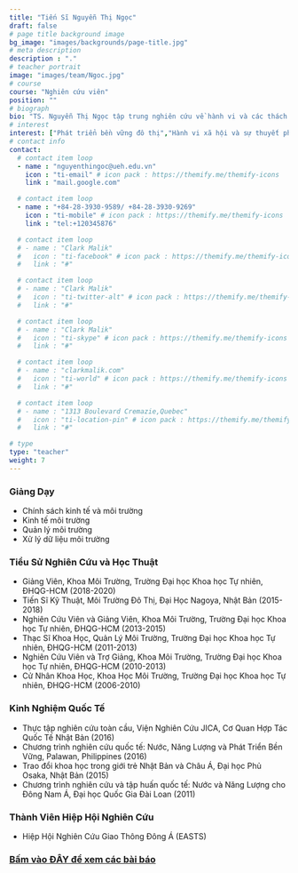 ```yaml
---
title: "Tiến Sĩ Nguyễn Thị Ngọc"
draft: false
# page title background image
bg_image: "images/backgrounds/page-title.jpg"
# meta description
description : "."
# teacher portrait
image: "images/team/Ngoc.jpg"
# course
course: "Nghiên cứu viên"
position: ""
# biograph
bio: "TS. Nguyễn Thị Ngọc tập trung nghiên cứu về hành vi và các thách thức cho sự phát triển bền vững khu vực đô thị. Hiện tại, cô đang thực hiện các nghiên cứu về hành vi di chuyển và giáo dục môi trường."
# interest
interest: ["Phát triển bền vững đô thị","Hành vi xã hội và sự thuyết phục thay đổi hành vi","Ảnh hưởng của các yếu tố kinh tế và xã hội đến các vấn đề môi trường","Giáo dục môi trường","Khoa học dữ liệu ứng dụng trong đánh giá chính sách môi trường"]
# contact info
contact:
  # contact item loop
  - name : "nguyenthingoc@ueh.edu.vn"
    icon : "ti-email" # icon pack : https://themify.me/themify-icons
    link : "mail.google.com"

  # contact item loop
  - name : "+84-28-3930-9589/ +84-28-3930-9269"
    icon : "ti-mobile" # icon pack : https://themify.me/themify-icons
    link : "tel:+120345876"

  # contact item loop
  # - name : "Clark Malik"
  #   icon : "ti-facebook" # icon pack : https://themify.me/themify-icons
  #   link : "#"

  # contact item loop
  # - name : "Clark Malik"
  #   icon : "ti-twitter-alt" # icon pack : https://themify.me/themify-icons
  #   link : "#"

  # contact item loop
  # - name : "Clark Malik"
  #   icon : "ti-skype" # icon pack : https://themify.me/themify-icons
  #   link : "#"

  # contact item loop
  # - name : "clarkmalik.com"
  #   icon : "ti-world" # icon pack : https://themify.me/themify-icons
  #   link : "#"

  # contact item loop
  # - name : "1313 Boulevard Cremazie,Quebec"
  #   icon : "ti-location-pin" # icon pack : https://themify.me/themify-icons
  #   link : "#"

# type
type: "teacher"
weight: 7
---
```


### Giảng Dạy

* Chính sách kinh tế và môi trường
* Kinh tế môi trường
* Quản lý môi trường
* Xử lý dữ liệu môi trường


### Tiểu Sử Nghiên Cứu và Học Thuật
* Giảng Viên, Khoa Môi Trường, Trường Đại học Khoa học Tự nhiên, ĐHQG-HCM (2018-2020)
* Tiến Sĩ Kỹ Thuật, Môi Trường Đô Thị, Đại Học Nagoya, Nhật Bản (2015-2018)
* Nghiên Cứu Viên và Giảng Viên, Khoa Môi Trường, Trường Đại học Khoa học Tự nhiên, ĐHQG-HCM (2013-2015)
* Thạc Sĩ Khoa Học, Quản Lý Môi Trường, Trường Đại học Khoa học Tự nhiên, ĐHQG-HCM (2011-2013)
* Nghiên Cứu Viên và Trợ Giảng, Khoa Môi Trường, Trường Đại học Khoa học Tự nhiên, ĐHQG-HCM (2010-2013)
* Cử Nhân Khoa Học, Khoa Học Môi Trường, Trường Đại học Khoa học Tự nhiên, ĐHQG-HCM (2006-2010)


### Kinh Nghiệm Quốc Tế
* Thực tập nghiên cứu toàn cầu, Viện Nghiên Cứu JICA, Cơ Quan Hợp Tác Quốc Tế Nhật Bản (2016)
* Chương trình nghiên cứu quốc tế: Nước, Năng Lượng và Phát Triển Bền Vững, Palawan, Philippines (2016)
* Trao đổi khoa học trong giới trẻ Nhật Bản và Châu Á, Đại học Phủ Osaka, Nhật Bản (2015)
* Chương trình nghiên cứu và tập huấn quốc tế: Nước và Năng Lượng cho Đông Nam Á, Đại học Quốc Gia Đài Loan (2011)


### Thành Viên Hiệp Hội Nghiên Cứu
* Hiệp Hội Nghiên Cứu Giao Thông Đông Á (EASTS)


### [Bấm vào ĐÂY để xem các bài báo](https://scholar.google.com/citations?user=ssVKhcMAAAAJ&hl=vi)
